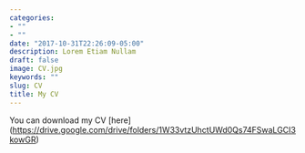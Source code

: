 ```yaml
---
categories:
- ""
- ""
date: "2017-10-31T22:26:09-05:00"
description: Lorem Etiam Nullam
draft: false
image: CV.jpg
keywords: ""
slug: CV
title: My CV
---
```


You can download my CV [here] (https://drive.google.com/drive/folders/1W33vtzUhctUWd0Qs74FSwaLGCI3kowGR)